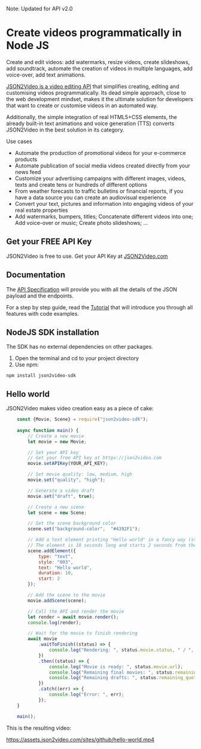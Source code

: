 Note: Updated for API v2.0

# Create videos programmatically in Node JS
Create and edit videos: add watermarks, resize videos, create slideshows, add soundtrack, automate the creation of videos in multiple languages, add voice-over, add text animations.

[JSON2Video is a video editing API](https://json2video.com) that simplifies creating, editing and customising videos programmatically. Its dead simple approach, close to the web development mindset, makes it the ultimate solution for developers that want to create or customise videos in an automated way.

Additionally, the simple integration of real HTML5+CSS elements, the already built-in text animations and voice generation (TTS) converts JSON2Video in the best solution in its category.

Use cases
* Automate the production of promotional videos for your e-commerce products
* Automate publication of social media videos created directly from your news feed
* Customize your advertising campaigns with different images, videos, texts and create tens or hundreds of different options
* From weather forecasts to traffic bulletins or financial reports, if you have a data source you can create an audiovisual experience
* Convert your text, pictures and information into engaging videos of your real estate properties
* Add watermarks, bumpers, titles; Concatenate different videos into one; Add voice-over or music; Create photo slideshows; …


## Get your FREE API Key
JSON2Video is free to use. Get your API Key at [JSON2Video.com](https://json2video.com)

## Documentation
The [API Specification](https://json2video.com/docs/api/) will provide you with all the details of the JSON payload and the endpoints.

For a step by step guide, read the [Tutorial](https://json2video.com/docs/tutorial/) that will introduce you through all features with code examples.

## NodeJS SDK installation

The SDK has no external dependencies on other packages.

1) Open the terminal and cd to your project directory
2) Use npm:

```
npm install json2video-sdk
```

## Hello world
JSON2Video makes video creation easy as a piece of cake:

```javascript
    const {Movie, Scene} = require("json2video-sdk");
        
    async function main() {
        // Create a new movie
        let movie = new Movie;

        // Set your API key
        // Get your free API key at https://json2video.com
        movie.setAPIKey(YOUR_API_KEY);

        // Set movie quality: low, medium, high
        movie.set("quality", "high");

        // Generate a video draft 
        movie.set("draft", true);

        // Create a new scene
        let scene = new Scene;

        // Set the scene background color
        scene.set("background-color",  "#4392F1");

        // Add a text element printing "Hello world" in a fancy way (style 003)
        // The element is 10 seconds long and starts 2 seconds from the scene start
        scene.addElement({
            type: "text",
            style: "003",
            text: "Hello world",
            duration: 10,
            start: 2
        });

        // Add the scene to the movie
        movie.addScene(scene);

        // Call the API and render the movie
        let render = await movie.render();
        console.log(render);

        // Wait for the movie to finish rendering
        await movie
            .waitToFinish((status) => {
                console.log("Rendering: ", status.movie.status, " / ", status.movie.message);
            })
            .then((status) => {
                console.log("Movie is ready: ", status.movie.url);
                console.log("Remaining final movies: ", status.remaining_quota.movies);
                console.log("Remaining drafts: ", status.remaining_quota.drafts);
            })
            .catch((err) => {
                console.log("Error: ", err);
            });
    }

    main();
```

This is the resulting video:

https://assets.json2video.com/sites/github/hello-world.mp4
